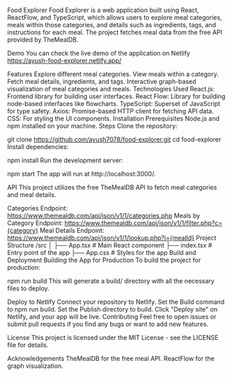 Food Explorer
Food Explorer is a web application built using React, ReactFlow, and TypeScript, which allows users to explore meal categories, meals within those categories, and details such as ingredients, tags, and instructions for each meal. The project fetches meal data from the free API provided by TheMealDB.

Demo
You can check the live demo of the application on Netlify https://ayush-food-explorer.netlify.app/

Features
Explore different meal categories.
View meals within a category.
Fetch meal details, ingredients, and tags.
Interactive graph-based visualization of meal categories and meals.
Technologies Used
React.js: Frontend library for building user interfaces.
React Flow: Library for building node-based interfaces like flowcharts.
TypeScript: Superset of JavaScript for type safety.
Axios: Promise-based HTTP client for fetching API data.
CSS: For styling the UI components.
Installation
Prerequisites
Node.js and npm installed on your machine.
Steps
Clone the repository:

git clone https://github.com/ayush7078/food-explorer.git
cd food-explorer
Install dependencies:

npm install
Run the development server:

npm start
The app will run at http://localhost:3000/.

API
This project utilizes the free TheMealDB API to fetch meal categories and meal details.

Categories Endpoint: https://www.themealdb.com/api/json/v1/1/categories.php
Meals by Category Endpoint: https://www.themealdb.com/api/json/v1/1/filter.php?c={category}
Meal Details Endpoint: https://www.themealdb.com/api/json/v1/1/lookup.php?i={mealId}
Project Structure
/src
│
├── App.tsx         # Main React component
├── index.tsx       # Entry point of the app
├── App.css         # Styles for the app
Build and Deployment
Building the App for Production
To build the project for production:

npm run build
This will generate a build/ directory with all the necessary files to deploy.

Deploy to Netlify
Connect your repository to Netlify.
Set the Build command to npm run build.
Set the Publish directory to build.
Click "Deploy site" on Netlify, and your app will be live.
Contributing
Feel free to open issues or submit pull requests if you find any bugs or want to add new features.

License
This project is licensed under the MIT License - see the LICENSE file for details.

Acknowledgements
TheMealDB for the free meal API.
ReactFlow for the graph visualization.
